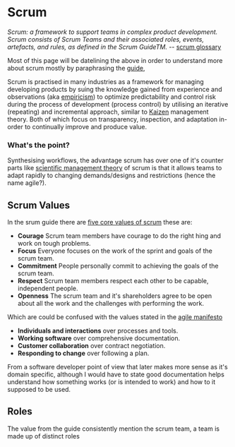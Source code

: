 # Scrum
<!--- Structure taken from https://www.scrumguides.org/docs/scrumguide/v2017/2017-Scrum-Guide-US.pdf#zoom=100 --->

*Scrum: a framework to support teams in complex product development. Scrum consists of Scrum Teams and their associated roles, events, artefacts, and rules, as defined in the Scrum GuideTM.* -- [scrum glossary](https://www.scrum.org/scrum-glossary)

Most of this page will be datelining the above in order to understand more about scrum mostly by paraphrasing the [guide](https://www.scrumguides.org/docs/scrumguide/v2017/2017-Scrum-Guide-US.pdf),

Scrum is practised in many industries as a framework for managing developing products by suing the knowledge gained from experience and observations (aka [empiricism](https://www.merriam-webster.com/dictionary/empiricism)) to optimize predictability and control risk during the process of development (process control) by utilising an iterative (repeating) and incremental approach, similar to [Kaizen](https://en.wikipedia.org/wiki/Kaizen) management theory. Both of which focus on transparency, inspection, and adaptation in-order to continually improve and produce value.


### What's the point?
Synthesising workflows, the advantage scrum has over one of it's counter parts like [scientific management theory](https://en.wikipedia.org/wiki/Scientific_management]) of scrum is that it allows teams to adapt rapidly to changing demands/designs and restrictions (hence the name agile?).

<!-- indroduce the topic
scum is a frame work https://www.scrumguides.org/scrum-guide.html#definition -->
<!-- ## Theory -->

## Scrum Values

In the srum guide there are [five core values of scrum](https://scrumorg-website-prod.s3.amazonaws.com/drupal/2018-05/ScrumValues-Tabloid.pdf) these are:

+ __Courage__ Scrum team members have courage to do the right hing and work on tough problems.
+ __Focus__ Everyone focuses on the work of the sprint and goals of the scrum team.
+ __Commitment__ People personally commit to achieving the goals of the scrum team.
+ __Respect__ Scrum team members respect each other to be capable, independent people.
+ __Openness__ The scrum team and it's shareholders agree to be open about all the work and the challenges with performing the work.

Which are could be confused with the values stated in the [agile manifesto](http://agilemanifesto.org/)
+ __Individuals and interactions__ over processes and tools.
+ __Working software__ over comprehensive documentation.
+ __Customer collaboration__ over contract negotiation.
+ __Responding to change__ over following a plan.

From a software developer point of view that later makes more sense as it's domain specific, although I would have to state good documentation helps understand how something works (or is intended to work) and how to it supposed to be used.

## Roles

The value from the guide consistently mention the scrum team, a team is made up of <!-- how many --> distinct roles

<!--- ## Events --->

<!--- ## Artefacts --->
